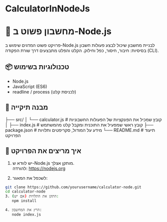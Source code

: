 # CalculatorInNodeJs
# 🧮 מחשבון פשוט ב-Node.js

פרויקט פשוט המדגים שימוש ב-Node.js לבניית מחשבון שיכול לבצע פעולות חשבון בסיסיות: חיבור, חיסור, כפל וחילוק. הקלט והפלט מתבצעים דרך שורת הפקודה (CLI).

## 📦 טכנולוגיות בשימוש

- Node.js
- JavaScript (ES6)
- readline / process (לכניסת קלט)

## 📁 מבנה תיקייה

├── src/
│ └── calculator.js # קובץ שמכיל את הפונקציות של הפעולות החשבוניות
│
├── index.js # קובץ ראשי שמפעיל את התוכנית ומקבל קלט מהמשתמש
├── package.json # מידע על המודול, סקריפטים ותלויות
└── README.md # תיעוד הפרויקט

## 🚀 איך מריצים את הפרויקט

1. יש לוודא ש-Node.js מותקן אצלך.  
   להורדה: https://nodejs.org

2. לשכפל את המאגר:



```bash
git clone https://github.com/yourusername/calculator-node.git
cd calculator-node
3. התקן את התלויות (אם יש):
   npm install

4. הרץ את המחשבון:
   node index.js
